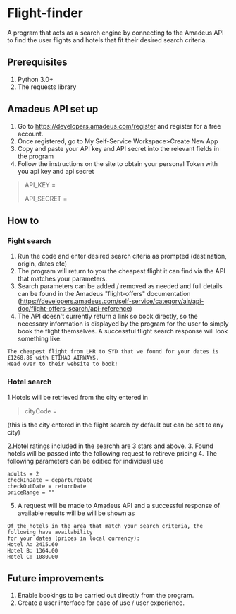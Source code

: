# Flight-finder
A program that acts as a search engine by connecting to the Amadeus API to find the user flights and hotels that fit their desired search criteria.

## Prerequisites
1. Python 3.0+
2. The requests library

## Amadeus API set up
1. Go to https://developers.amadeus.com/register and register for a free account.
2. Once registered, go to My Self-Service Workspace>Create New App
3. Copy and paste your API key and API secret into the relevant fields in the program
4. Follow the instructions on the site to obtain your personal Token with you api key and api secret 
> API_KEY = 
> 
> API_SECRET =

## How to
### Fight search
1. Run the code and enter desired search citeria as prompted (destination, origin, dates etc)
2. The program will return to you the cheapest flight it can find via the API that matches your parameters.
3. Search parameters can be added / removed as needed and full details can be found in the Amadeus "flight-offers" documentation (https://developers.amadeus.com/self-service/category/air/api-doc/flight-offers-search/api-reference)
4. The API doesn't currently return a link so book directly, so the necessary information is displayed by the program for the user to simply book the flight themselves.
A successful flight search response will look something like:
```
The cheapest flight from LHR to SYD that we found for your dates is £1268.86 with ETIHAD AIRWAYS.
Head over to their website to book! 
```
### Hotel search
1.Hotels will be retrieved from the city entered in 
> cityCode =
> 
(this is the city entered in the flight search by default but can be set to any city)

2.Hotel ratings included in the searchh are 3 stars and above.
3. Found hotels will be passed into the following request to retireve pricing
4. The following parameters can be editied for individual use 
```
adults = 2
checkInDate = departureDate
checkOutDate = returnDate
priceRange = ""
```
5. A request will be made to Amadeus API and a successful response of available results will be will be shown as
```
Of the hotels in the area that match your search criteria, the following have availability
for your dates (prices in local currency):
Hotel A: 2415.60
Hotel B: 1364.00
Hotel C: 1080.00
```

## Future improvements
1. Enable bookings to be carried out directly from the program.
2. Create a user interface for ease of use / user experience.
